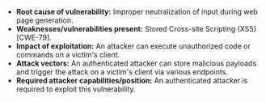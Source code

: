 - **Root cause of vulnerability:** Improper neutralization of input during web page generation.
- **Weaknesses/vulnerabilities present:** Stored Cross-site Scripting (XSS) [CWE-79].
- **Impact of exploitation:** An attacker can execute unauthorized code or commands on a victim's client.
- **Attack vectors:** An authenticated attacker can store malicious payloads and trigger the attack on a victim's client via various endpoints.
- **Required attacker capabilities/position:** An authenticated attacker is required to exploit this vulnerability.